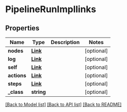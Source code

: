 # PipelineRunImpllinks

## Properties
Name | Type | Description | Notes
------------ | ------------- | ------------- | -------------
**nodes** | [**Link**](Link.md) |  | [optional] 
**log** | [**Link**](Link.md) |  | [optional] 
**self** | [**Link**](Link.md) |  | [optional] 
**actions** | [**Link**](Link.md) |  | [optional] 
**steps** | [**Link**](Link.md) |  | [optional] 
**_class** | **string** |  | [optional] 

[[Back to Model list]](../README.md#documentation-for-models) [[Back to API list]](../README.md#documentation-for-api-endpoints) [[Back to README]](../README.md)


